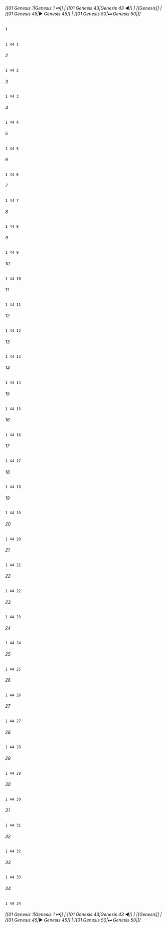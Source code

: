 
###### [[01 Genesis 1|Genesis 1 ⏮]] | [[01 Genesis 43|Genesis 43 ◀]] | [[Genesis]] | [[01 Genesis 45|▶ Genesis 45]] | [[01 Genesis 50|⏭ Genesis 50|]]

###### 1
``` verse
1 44 1 
```
###### 2
``` verse
1 44 2 
```
###### 3
``` verse
1 44 3 
```
###### 4
``` verse
1 44 4 
```
###### 5
``` verse
1 44 5 
```
###### 6
``` verse
1 44 6 
```
###### 7
``` verse
1 44 7 
```
###### 8
``` verse
1 44 8 
```
###### 9
``` verse
1 44 9 
```
###### 10
``` verse
1 44 10 
```
###### 11
``` verse
1 44 11 
```
###### 12
``` verse
1 44 12 
```
###### 13
``` verse
1 44 13 
```
###### 14
``` verse
1 44 14 
```
###### 15
``` verse
1 44 15 
```
###### 16
``` verse
1 44 16 
```
###### 17
``` verse
1 44 17 
```
###### 18
``` verse
1 44 18 
```
###### 19
``` verse
1 44 19 
```
###### 20
``` verse
1 44 20 
```
###### 21
``` verse
1 44 21 
```
###### 22
``` verse
1 44 22 
```
###### 23
``` verse
1 44 23 
```
###### 24
``` verse
1 44 24 
```
###### 25
``` verse
1 44 25 
```
###### 26
``` verse
1 44 26 
```
###### 27
``` verse
1 44 27 
```
###### 28
``` verse
1 44 28 
```
###### 29
``` verse
1 44 29 
```
###### 30
``` verse
1 44 30 
```
###### 31
``` verse
1 44 31 
```
###### 32
``` verse
1 44 32 
```
###### 33
``` verse
1 44 33 
```
###### 34
``` verse
1 44 34 
```

###### [[01 Genesis 1|Genesis 1 ⏮]] | [[01 Genesis 43|Genesis 43 ◀]] | [[Genesis]] | [[01 Genesis 45|▶ Genesis 45]] | [[01 Genesis 50|⏭ Genesis 50|]]

